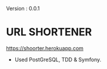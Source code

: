 Version : 0.0.1

# URL SHORTENER 

https://shoorter.herokuapp.com

 * Used PostGreSQL, TDD & Symfony.

